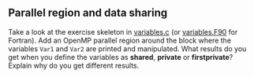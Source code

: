 ## Parallel region and data sharing ##

Take a look at the exercise skeleton in [variables.c](variables.c) (or
[variables.F90](variables.F90) for Fortran). Add an OpenMP parallel
region around the block where the variables `Var1` and `Var2` are
printed and manipulated. What results do you get when you define the
variables as **shared**, **private** or **firstprivate**? Explain why
do you get different results.

